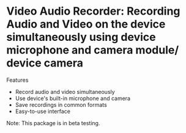 # Video Audio Recorder: Recording Audio and Video on the device simultaneously using device microphone and camera module/ device camera

Features
* Record audio and video simultaneously
* Use device's built-in microphone and camera
* Save recordings in common formats
* Easy-to-use interface

Note: This package is in beta testing.
